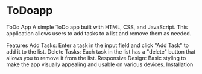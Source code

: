 # ToDoapp
ToDo App
A simple ToDo app built with HTML, CSS, and JavaScript. This application allows users to add tasks to a list and remove them as needed.

Features
Add Tasks: Enter a task in the input field and click "Add Task" to add it to the list.
Delete Tasks: Each task in the list has a "delete" button that allows you to remove it from the list.
Responsive Design: Basic styling to make the app visually appealing and usable on various devices.
Installation
